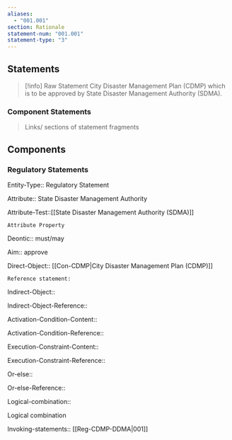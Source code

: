 ```yaml
---
aliases:
  - "001.001"
section: Rationale
statement-num: "001.001"
statement-type: "3"
---
```


## Statements 
> [!info] Raw Statement
> City Disaster Management Plan (CDMP) which is to be approved by State Disaster Management Authority (SDMA).


### Component Statements
> Links/ sections of statement fragments 
## Components
### Regulatory Statements

Entity-Type:: Regulatory Statement


Attribute:: State Disaster Management Authority 

Attribute-Test::[[State Disaster Management Authority (SDMA)]]

	Attribute Property
Deontic:: must/may


Aim:: approve


Direct-Object:: [[Con-CDMP|City Disaster Management Plan (CDMP)]]

	Reference statement:

Indirect-Object::

Indirect-Object-Reference::


Activation-Condition-Content::

Activation-Condition-Reference::


Execution-Constraint-Content::

Execution-Constraint-Reference::


Or-else::

Or-else-Reference::


Logical-combination::


Logical combination 

Invoking-statements:: [[Reg-CDMP-DDMA|001]]

